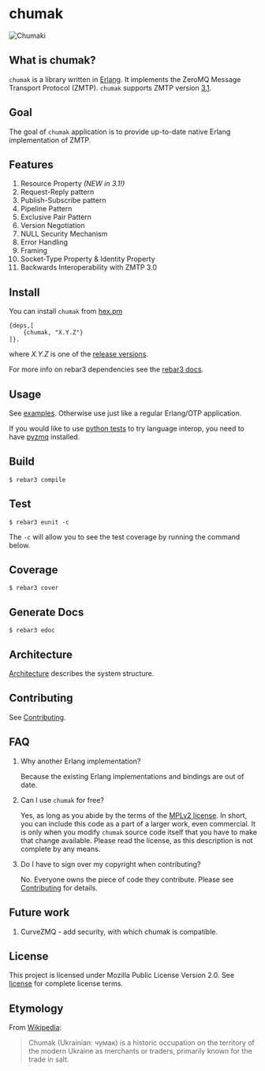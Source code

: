 chumak 
=========

![Chumaki](docs/images/chumaki.jpg)

What is chumak?
-------------------

`chumak` is a library written in [Erlang](https://www.erlang.org/). It implements the ZeroMQ Message Transport Protocol (ZMTP). `chumak` supports ZMTP version [3.1](http://rfc.zeromq.org/spec:37/ZMTP/).

Goal
----

The goal of `chumak` application is to provide up-to-date native Erlang implementation of ZMTP.

Features
--------
1. Resource Property *(NEW in 3.1!)*
2. Request-Reply pattern
3. Publish-Subscribe pattern
4. Pipeline Pattern	
5. Exclusive Pair Pattern
6. Version Negotiation
7. NULL Security Mechanism
8. Error Handling
9. Framing
10. Socket-Type Property & Identity Property
11. Backwards Interoperability with ZMTP 3.0


Install
-------

You can install `chumak` from [hex.pm](https://hex.pm/packages/chumak)

```
{deps,[
	{chumak, "X.Y.Z"}
]}.
```
where _X.Y.Z_ is one of the [release versions](https://github.com/chovencorp/chumak/releases).

For more info on rebar3 dependencies see the [rebar3 docs](http://www.rebar3.org/docs/dependencies).

Usage
-----

See [examples](examples). Otherwise use just like a regular Erlang/OTP application.

If you would like to use [python tests](python-test) to try language interop, you need to have [pyzmq](https://github.com/zeromq/pyzmq) installed. 

Build
-----
```
$ rebar3 compile
```

Test
----
```
$ rebar3 eunit -c
```
The `-c` will allow you to see the test coverage by running the command below.

Coverage
--------
```
$ rebar3 cover
```

Generate Docs
-------------
```
$ rebar3 edoc
```

Architecture
-------------
[Architecture](docs/architecture.md) describes the system structure.

Contributing
------------

See  [Contributing](CONTRIBUTING.md).


FAQ
---
1. Why another Erlang implementation?

   Because the existing Erlang implementations and bindings are out of date.

2. Can I use `chumak` for free?

   Yes, as long as you abide by the terms of the [MPLv2 license](LICENSE). In short, you can include this code as a part of a larger work, even commercial. It is only when you modify `chumak` source code itself that you have to make that change available. Please read the license, as this description is not complete by any means.

3. Do I have to sign over my copyright when contributing?

   No. Everyone owns the piece of code they contribute.
   Please see [Contributing](CONTRIBUTING.md) for details.


Future work
------------
1. CurveZMQ - add security, with which chumak is compatible.

License
--------
This project is licensed under Mozilla Public License Version 2.0.
See [license](LICENSE) for complete license terms.

Etymology
---------
From [Wikipedia](https://en.wikipedia.org/wiki/Chumak):

>Chumak (Ukrainian: чумак) is a historic occupation on the territory of the modern Ukraine 
>as merchants or traders, primarily known for the trade in salt.